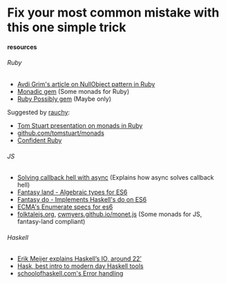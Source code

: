 # Fix your most common mistake with this one simple trick

#### resources

###### Ruby
- [Avdi Grim's article on NullObject pattern in Ruby](http://devblog.avdi.org/2011/05/30/null-objects-and-falsiness)
- [Monadic gem](http://github.com/pzol/monadic) (Some monads for Ruby)
- [Ruby Possibly gem](http://github.com/rap1ds/ruby-possibly) (Maybe only)

Suggested by [rauchy](https://github.com/rauchy):
- [Tom Stuart presentation on monads in Ruby](https://www.youtube.com/watch?v=J1jYlPtkrqQ)
- [github.com/tomstuart/monads](https://github.com/tomstuart/monads)
- [Confident Ruby](http://www.confidentruby.com/)


###### JS
- [Solving callback hell with async](http://el-tramo.be/blog/async-monad) (Explains how async solves callback hell)
- [Fantasy land - Algebraic types for ES6](http://github.com/fantasyland/fantasy-land)
- [Fantasy do - Implements Haskell's do on ES6](http://github.com/russellmcc/fantasydo)
- [ECMA's Enumerate specs for es6](http://ecma-international.org/ecma-262/6.0)
- [folktalejs.org](folktalejs.org), [cwmyers.github.io/monet.js](cwmyers.github.io/monet.js) (Some monads for JS, fantasy-land compliant) 

###### Haskell
- [Erik Meijer explains Haskell’s IO, around 22’](http://youtube.com/watch?v=z0N1aZ6SnBk)
- [Hask, best intro to modern day Haskell tools](http://dev.stephendiehl.com/hask)
- [schoolofhaskell.com's Error handling](http://schoolofhaskell.com/school/starting-with-haskell/basics-of-haskell/10_Error_Handling)
